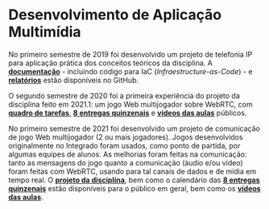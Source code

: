 # Desenvolvimento de Aplicação Multimídia

No primeiro semestre de 2019 foi desenvolvido um projeto de telefonia IP para aplicação prática dos conceitos teóricos da disciplina. A [**documentação**](https://github.com/boidacarapreta/smu20191) - incluindo código para IaC (_Infraestructure-as-Code_) - e [**relatórios**](https://boidacarapreta.github.io/smu20191/) estão disponíveis no GitHub.

O segundo semestre de 2020 foi a primeira experiência do projeto da disciplina feito em 2021.1: um jogo Web multijogador sobre WebRTC, com [**quadro de tarefas**](https://github.com/boidacarapreta/smu20202/projects/1?fullscreen=true), [**8 entregas quinzenais**](https://github.com/boidacarapreta/smu20202/milestones?direction=asc\&sort=due\_date\&state=open) e [**vídeos das aulas**](https://www.youtube.com/watch?v=-z5b5nECqqE\&list=PLje9mMro7hT0qDruMV0POHU028OJX5i7-) públicos.

No primeiro semestre de 2021 foi desenvolvido um projeto de comunicação de jogo Web multijogador (2 ou mais jogadores). Jogos desenvolvidos originalmente no Integrado foram usados, como ponto de partida, por algumas equipes de alunos. As melhorias foram feitas na comunicação: tanto as mensagens do jogo quanto a comunicação (áudio e/ou vídeo) foram feitas com WebRTC, usando para tal canais de dados e de mídia em tempo real. O [**projeto da disciplina**](https://github.com/boidacarapreta/smu20211/projects/1?fullscreen=true), bem como o calendário das [**8 entregas quinzenais**](https://github.com/boidacarapreta/smu20211/milestones?direction=asc\&sort=due\_date\&state=closed) estão disponíveis para o público em geral, bem como os [**vídeos das aulas**](https://www.youtube.com/watch?v=ps\_IIf5Dl38\&list=PLje9mMro7hT15gwJu3-O6iTl3nWhHRD7E).
